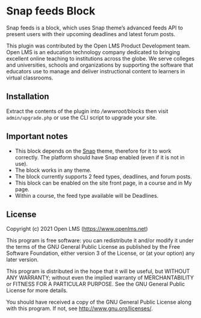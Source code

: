 # Snap feeds Block
Snap feeds is a block, which uses Snap theme’s advanced feeds API 
to present users with their upcoming deadlines and latest forum posts.

This plugin was contributed by the Open LMS Product Development team. Open LMS is an education technology company
dedicated to bringing excellent online teaching to institutions across the globe.  We serve colleges and universities,
schools and organizations by supporting the software that educators use to manage and deliver instructional content to
learners in virtual classrooms.

## Installation
Extract the contents of the plugin into _/wwwroot/blocks_ then visit `admin/upgrade.php` or use the CLI script to upgrade your site.

## Important notes
* This block depends on the [Snap](https://github.com/open-lms-open-source/moodle-theme_snap) theme, therefore for it to work correctly. 
The platform should have Snap enabled (even if it is not in use).
* The block works in any theme.
* The block currently supports 2 feed types, deadlines, and forum posts.
* This block can be enabled on the site front page, in a course and in My page.
* Within a course, the feed type available will be Deadlines.

## License
Copyright (c) 2021 Open LMS (https://www.openlms.net)

This program is free software: you can redistribute it and/or modify it under
the terms of the GNU General Public License as published by the Free Software
Foundation, either version 3 of the License, or (at your option) any later
version.

This program is distributed in the hope that it will be useful, but WITHOUT ANY
WARRANTY; without even the implied warranty of MERCHANTABILITY or FITNESS FOR A
PARTICULAR PURPOSE.  See the GNU General Public License for more details.

You should have received a copy of the GNU General Public License along with
this program.  If not, see <http://www.gnu.org/licenses/>.
